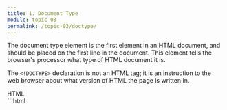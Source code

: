 ```yaml
---
title: 1. Document Type
module: topic-03
permalink: /topic-03/doctype/
---
```


<div class="divider-heading"></div>

The document type element is the first element in an HTML document, and should be placed on the first line in the document. This element tells the browser's processor what type of HTML document it is.

The `<!DOCTYPE>` declaration is not an HTML tag; it is an instruction to the web browser about what version of HTML the page is written in.


<div id="code-heading">HTML</div>
```html
<!DOCTYPE html>

```
